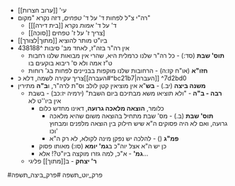 * עי' [[ערוב חצרות]]
* רה"י צ"ל לפחות ד' על ד' *טפחים*, דזה נקרא "מקום"
	* \[ד' על ד' *אמות* נקרא [[בית דירה]]
	* [[סוכה]] צריך ז' על ז' טפחים\]
* ביו"ט מותר להוציא [[מתוך|לצורך]]
* אין רה"ר בזה"ז, לאחד מב' סיבות ^438188
	* **תוס' שבת** (סד:) - כל רה"ר שלנו כרמלית היא, שהרי אין מבואות שלנו רחבות ט"ז אמה ולא ס' ריבוא בוקעים בו
	* **חזו"א** (או"ח קז:ה) - הרחובות שלנו מוקפות בבניינים לפחות בג' רוחות
* צריך עקירה לשמה, דלא כ[[העברה#^bc21b7|העברה]] ^7d2bd0
* **משנה ביצה** (יב.) - **בש**"א אין מוציאין קטן לולב וס"ת לרה"ר, ו**ב"ה** מתירין
	* **רבה - ב"ה** - "ולא תוציאו משא מבתיכם ביום השבת" (ירמיה יז:כב) - בשבת אין ביו''ט לא
		* כלומר, **הוצאה מלאכה גרועה**, דאינו מחדש כלום
			* **תוס' שבת** (ב.) - מס' שבת מתחיל בהוצאה משום שהיא מלאכה גרועה, ואם לא היה פסוקים ה"א שיש חילוק בין הוצאה מלפנים ומבחוץ וכו'
			* **פמ"ג** () - להלכה יש נפקן מינה לקולא, לא רק ה"א
		* כן יש ה"א אצל יוה"כ ב**גמ' יומא** (סו:) מאותו פסוק
		* **גמ'** - א"כ, למה גזרו מוקצה ביו"ט?! אלא…
	* **ר' יצחק** - ב[[מתוך]] פליגי

#פרק_יוט_תשפה #פרק_ביצה_תשפה 